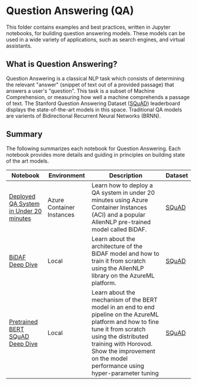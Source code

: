 # Question Answering (QA)

This folder contains examples and best practices, written in Jupyter notebooks, for building
question answering models. These models can be used in a wide variety of applications, such as
search engines, and virtual assistants.


## What is Question Answering?

Question Answering is a classical NLP task which consists of determining the relevant "answer"
(snippet of text out of a provided passage) that answers a user's "question". This task is a subset
of Machine Comprehension, or measuring how well a machine comprehends a passage of text. The
Stanford Question Answering Dataset ([SQuAD](https://rajpurkar.github.io/SQuAD-explorer/))
leaderboard displays the state-of-the-art models in this space. Traditional QA models are varients
of Bidirectional Recurrent Neural Networks (BRNN).

## Summary

The following summarizes each notebook for Question Answering. Each notebook provides more details
and guiding in principles on building state of the art models.

|Notebook|Environment|Description|Dataset
|---|---|---|---|
|[Deployed QA System in Under 20 minutes](question_answering_system_bidaf_quickstart.ipynb)|Azure Container Instances| Learn how to deploy a QA system in under 20 minutes using Azure Container Instances (ACI) and a popular AllenNLP pre-trained model called BiDAF.|[SQuAD](https://rajpurkar.github.io/SQuAD-explorer/)|
|[BiDAF Deep Dive](bidaf_aml_deep_dive.ipynb)|Local| Learn about the architecture of the BiDAF model and how to train it from scratch using the AllenNLP library on the AzureML platform.|[SQuAD](https://rajpurkar.github.io/SQuAD-explorer/)
|[Pretrained BERT SQuAD Deep Dive](pretrained-BERT-SQuAD-deep-dive-aml.ipynb)|Local| Learn about the mechanism of the BERT model in an end to end pipeline on the AzureML platform and how to fine tune it from scratch using the distributed training with Horovod. Show the improvement on the model performance using hyper-parameter tuning|[SQuAD](https://rajpurkar.github.io/SQuAD-explorer/)|

